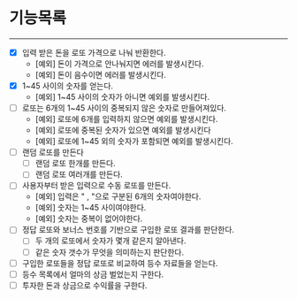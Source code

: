 # 기능목록

---

- [x] 입력 받은 돈을 로또 가격으로 나눠 반환한다.
    - [예외] 돈이 가격으로 안나눠지면 에러를 발생시킨다.
    - [예외] 돈이 음수이면 에러를 발생시킨다.
- [x] 1~45 사이의 숫자를 얻는다.
    - [예외] 1~45 사이의 숫자가 아니면 예외를 발생시킨다.
- [ ] 로또는 6개의 1~45 사이의 중복되지 않은 숫자로 만들어져있다.
    - [예외] 로또에 6개를 입력하지 않으면 예외를 발생시킨다.
    - [예외] 로또에 중복된 숫자가 있으면 예외를 발생시킨다
    - [예외] 로또에 1~45 외의 숫자가 포함되면 예외를 발생시킨다.
- [ ] 랜덤 로또를 만든다
    - [ ] 랜덤 로또 한개를 만든다.
    - [ ] 랜덤 로또 여러개를 만든다.
- [ ] 사용자부터 받은 입력으로 수동 로또를 만든다.
    - [예외] 입력은 " , "으로 구분된 6개의 숫자여야한다.
    - [예외] 숫자는 1~45 사이여야한다.
    - [예외] 숫자는 중복이 없어야한다.
- [ ] 정답 로또와 보너스 번호를 기반으로 구입한 로또 결과를 판단한다.
    - [ ] 두 개의 로또에서 숫자가 몇개 같은지 알아낸다.
    - [ ] 같은 숫자 갯수가 무엇을 의미하는지 판단한다.
- [ ] 구입한 로또들을 정답 로또로 비교하여 등수 자료들을 얻는다.
- [ ] 등수 목록에서 얼마의 상금 벌었는지 구한다.
- [ ] 투자한 돈과 상금으로 수익률을 구한다.